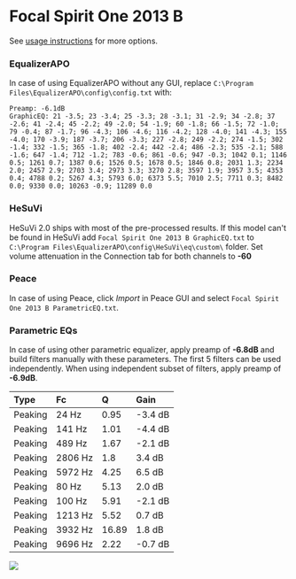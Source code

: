# Focal Spirit One 2013 B
See [usage instructions](https://github.com/jaakkopasanen/AutoEq#usage) for more options.

### EqualizerAPO
In case of using EqualizerAPO without any GUI, replace `C:\Program Files\EqualizerAPO\config\config.txt`
with:
```
Preamp: -6.1dB
GraphicEQ: 21 -3.5; 23 -3.4; 25 -3.3; 28 -3.1; 31 -2.9; 34 -2.8; 37 -2.6; 41 -2.4; 45 -2.2; 49 -2.0; 54 -1.9; 60 -1.8; 66 -1.5; 72 -1.0; 79 -0.4; 87 -1.7; 96 -4.3; 106 -4.6; 116 -4.2; 128 -4.0; 141 -4.3; 155 -4.0; 170 -3.9; 187 -3.7; 206 -3.3; 227 -2.8; 249 -2.2; 274 -1.5; 302 -1.4; 332 -1.5; 365 -1.8; 402 -2.4; 442 -2.4; 486 -2.3; 535 -2.1; 588 -1.6; 647 -1.4; 712 -1.2; 783 -0.6; 861 -0.6; 947 -0.3; 1042 0.1; 1146 0.5; 1261 0.7; 1387 0.6; 1526 0.5; 1678 0.5; 1846 0.8; 2031 1.3; 2234 2.0; 2457 2.9; 2703 3.4; 2973 3.3; 3270 2.8; 3597 1.9; 3957 3.5; 4353 0.4; 4788 0.2; 5267 4.3; 5793 6.0; 6373 5.5; 7010 2.5; 7711 0.3; 8482 0.0; 9330 0.0; 10263 -0.9; 11289 0.0
```

### HeSuVi
HeSuVi 2.0 ships with most of the pre-processed results. If this model can't be found in HeSuVi add
`Focal Spirit One 2013 B GraphicEQ.txt` to `C:\Program Files\EqualizerAPO\config\HeSuVi\eq\custom\` folder.
Set volume attenuation in the Connection tab for both channels to **-60**

### Peace
In case of using Peace, click *Import* in Peace GUI and select `Focal Spirit One 2013 B ParametricEQ.txt`.

### Parametric EQs
In case of using other parametric equalizer, apply preamp of **-6.8dB** and build filters manually
with these parameters. The first 5 filters can be used independently.
When using independent subset of filters, apply preamp of **-6.9dB**.

| Type    | Fc      |     Q | Gain    |
|:--------|:--------|:------|:--------|
| Peaking | 24 Hz   |  0.95 | -3.4 dB |
| Peaking | 141 Hz  |  1.01 | -4.4 dB |
| Peaking | 489 Hz  |  1.67 | -2.1 dB |
| Peaking | 2806 Hz |  1.8  | 3.4 dB  |
| Peaking | 5972 Hz |  4.25 | 6.5 dB  |
| Peaking | 80 Hz   |  5.13 | 2.0 dB  |
| Peaking | 100 Hz  |  5.91 | -2.1 dB |
| Peaking | 1213 Hz |  5.52 | 0.7 dB  |
| Peaking | 3932 Hz | 16.89 | 1.8 dB  |
| Peaking | 9696 Hz |  2.22 | -0.7 dB |

![](https://raw.githubusercontent.com/jaakkopasanen/AutoEq/master/results/innerfidelity/sbaf-serious/Focal%20Spirit%20One%202013%20B/Focal%20Spirit%20One%202013%20B.png)